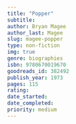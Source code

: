 ```yaml
---
title: "Popper"
subtitle: 
author: Bryan Magee
author_last: Magee
slug: magee-popper
type: non-fiction
img: true
genre: biographies
isbn: 9780670019670
goodreads_id: 382492
publish_year: 1973
pages: 115
rating: 
date_started:
date_completed:
priority: medium
---
```

